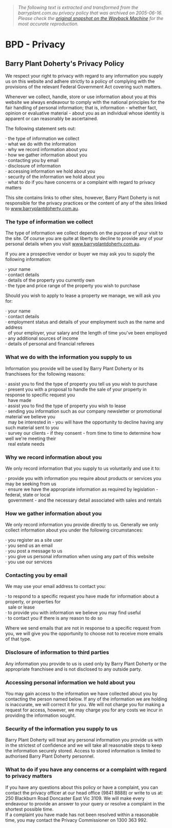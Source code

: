> *The following text is extracted and transformed from the barryplant.com.au privacy policy that was archived on 2005-06-16. Please check the [original snapshot on the Wayback Machine](https://web.archive.org/web/20050616020016id_/http%3A//www.barryplantdoherty.com.au/privacy) for the most accurate reproduction.*

# BPD - Privacy

## Barry Plant Doherty's Privacy Policy

We respect your right to privacy with regard to any information you supply us on this website and adhere strictly to a policy of complying with the provisions of the relevant Federal Government Act covering such matters.

Whenever we collect, handle, store or use information about you at this website we always endeavour to comply with the national principles for the fair handling of personal information; that is, information - whether fact, opinion or evaluative material - about you as an individual whose identity is apparent or can reasonably be ascertained. 

The following statement sets out:

· the type of information we collect  
· what we do with the information  
· why we record information about you  
· how we gather information about you  
· contacting you by email  
· disclosure of information  
· accessing information we hold about you  
· security of the information we hold about you  
· what to do if you have concerns or a complaint with regard to privacy matters

This site contains links to other sites, however, Barry Plant Doherty is not responsible for the privacy practices or the content of any of the sites linked to www.barryplantdoherty.com.au.

### The type of information we collect

The type of information we collect depends on the purpose of your visit to the site. Of course you are quite at liberty to decline to provide any of your personal details when you visit www.barryplantdoherty.com.au. 

If you are a prospective vendor or buyer we may ask you to supply the following information:

· your name  
· contact details  
· details of the property you currently own  
· the type and price range of the property you wish to purchase

Should you wish to apply to lease a property we manage, we will ask you for:

· your name  
· contact details  
· employment status and details of your employment such as the name and address   
  of your employer, your salary and the length of time you've been employed  
· any additional sources of income  
· details of personal and financial referees

### What we do with the information you supply to us

Information you provide will be used by Barry Plant Doherty or its franchisees for the following reasons:

· assist you to find the type of property you tell us you wish to purchase  
· present you with a proposal to handle the sale of your property in response to specific request you  
  have made  
· assist you to find the type of property you wish to lease  
· sending you information such as our company newsletter or promotional material we believe you  
  may be interested in - you will have the opportunity to decline having any such material sent to you  
· survey our clients - if they consent - from time to time to determine how well we're meeting their  
  real estate needs

### Why we record information about you

We only record information that you supply to us voluntarily and use it to:

· provide you with information you require about products or services you may be seeking from us  
· ensure we have the appropriate information as required by legislation - federal, state or local   
  government - and the necessary detail associated with sales and rentals

### How we gather information about you

We only record information you provide directly to us. Generally we only collect information about you under the following circumstances:

· you register as a site user  
· you send us an email  
· you post a message to us  
· you give us personal information when using any part of this website  
· you use our services

### Contacting you by email

We may use your email address to contact you:

· to respond to a specific request you have made for information about a property, or properties for  
  sale or lease  
· to provide you with information we believe you may find useful  
· to contact you if there is any reason to do so

Where we send emails that are not in response to a specific request from you, we will give you the opportunity to choose not to receive more emails of that type. 

### Disclosure of information to third parties

Any information you provide to us is used only by Barry Plant Doherty or the appropriate franchisee and is not disclosed to any outside party.

### Accessing personal information we hold about you

You may gain access to the information we have collected about you by contacting the person named below. If any of the information we are holding is inaccurate, we will correct it for you. We will not charge you for making a request for access, however, we may charge you for any costs we incur in providing the information sought.

### Security of the information you supply to us

Barry Plant Doherty will treat any personal information you provide us with in the strictest of confidence and we will take all reasonable steps to keep the information securely stored. Access to stored information is limited to authorised Barry Plant Doherty personnel.

### What to do if you have any concerns or a complaint with regard to privacy matters

If you have any questions about this policy or have a complaint, you can contact the privacy officer at our head office (9841 8888) or write to us at: 250 Blackburn Road Doncaster East Vic 3109. We will make every endeavour to provide an answer to your query or resolve a complaint in the shortest possible time.  
If a complaint you have made has not been resolved within a reasonable time, you may contact the Privacy Commissioner on 1300 363 992.  

